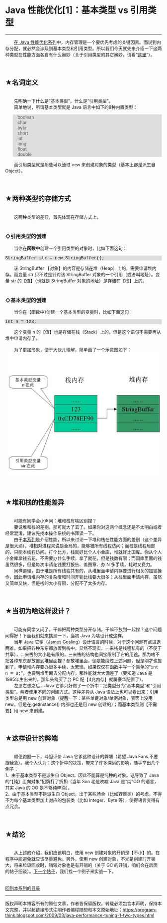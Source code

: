 # Java 性能优化[1]：基本类型 vs 引用类型 

-----

<div class="post-body entry-content">
　　<a href="../../2009/03/java-performance-tuning-0-overview.md">在 Java 性能优化系列</a>中，内存管理是一个要优先考虑的关键因素。而说到内存分配，就必然会涉及到基本类型和引用类型。所以我们今天就先来介绍一下这两种类型在性能方面各自有什么奥妙（关于引用类型的其它奥妙，请看“<a href="../../2009/03/java-reference-types-detail.md">这里</a>”）。<a name="more"></a><br/>
<br/>
<br/>
<h2>★名词定义</h2><br/>
　　先明确一下什么是“基本类型”，什么是“引用类型”。<br/>
　　简单地说，所谓基本类型就是 Java 语言中如下的8种内置类型：<br/>
<blockquote style="background-color:#DDD;">boolean<br/>
char<br/>
byte<br/>
short<br/>
int<br/>
long<br/>
float<br/>
double<br/>
</blockquote>　　而引用类型就是那些可以通过 new 来创建对象的类型（基本上都是派生自 Object）。<br/>
<br/>
<br/>
<h2>★两种类型的存储方式</h2><br/>
　　这两种类型的差异，首先体现在存储方式上。<br/>
<br/>
<h3>◇引用类型的创建</h3>　　当你在<b>函数中</b>创建一个引用类型的对象时，比如下面这句：<br/>
<pre style="background-color:#DDD;font-family:Courier,monospace;">StringBuffer str = new StringBuffer();</pre>　　该 StringBuffer 【对象】的内容是存储在堆（Heap）上的，需要申请堆内存。而变量 str 只不过是针对该 StringBuffer 对象的一个引用（或者叫地址）。变量 str 的【值】（也就是 StringBuffer 对象的地址）是存储在【栈】上的。<br/>
<br/>
<h3>◇基本类型的创建</h3>　　当你在【函数中}创建一个基本类型的变量时，比如下面这句：<br/>
<pre style="background-color:#DDD;font-family:Courier,monospace;">int n = 123;</pre>　　这个变量 n 的【值】也是存储在栈（Stack）上的，但是这个语句不需要再从堆中申请内存了。<br/>
<br/>
　　为了更加形象，便于大伙儿理解，简单画了一个示意图如下：<br/>
<center><img alt="不见图 请翻墙" src="images/IWDtsm7VLuu_uhdh7j8ZsOu4_x5b-5RmX3-GjhPETeu53ojrO2fZEZhQm5xkQGF4g5CtBNL9bXkRp2PJ2l0fsebBfyC4QCvWy1hGYiMkS0zgmtRyAM2xger0UX2c08P9dQu0nPc7"/></center><br/>
<br/>
<h2>★堆和栈的性能差异</h2><br/>
　　可能有同学会小声问：堆和栈有啥区别捏？<br/>
　　要说堆和栈的差别，那可就大了去了。如果你对这两个概念还是不太明白或者经常混淆，建议先找本操作系统的书拜读一下。<br/>
　　由于<a href="../../2009/03/java-performance-tuning-0-overview.md">本系列</a>是介绍性能，所以来讨论一下堆和栈在性能方面的差别（这个差异是很大滴）。堆相对进程来说是全局的，能够被所有线程访问；而栈是线程局部的，只能本线程访问。打个比方，栈就好比个人小金库，堆就好比国库。你从个人小金库拿钱去花，不需要办什么手续，拿了就花，但是钱数有限；而国库里面的钱虽然很多，但是每次申请花钱要打报告、盖图章、办 N 多手续，耗时又费力。<br/>
　　同样道理，由于堆是所有线程共有的，从堆里面申请内存要进行相关的加锁操作，因此申请堆内存的复杂度和时间开销比栈要大很多；从栈里面申请内存，虽然又简单又快，但是栈的大小有限，分配不了太多内存。<br/>
<br/>
<br/>
<h2>★当初为啥这样设计？</h2><br/>
　　可能有同学又问了，干嘛把两种类型分开存储，干嘛不放到一起捏？这个问题问得好！下面我们就来揣测一下，当初 Java 为啥设计成这样。<br/>
　　当年 Java 它爹（<a href="https://en.wikipedia.org/wiki/James_Gosling" rel="nofollow" target="_blank">James Gosling</a>）设计语言的时候，对于这个问题有点进退两难。如果把各种东东都放置到栈中，显然不现实，一来栈是线程私有的（不便于共享），二来栈的大小是有限的，三来栈的结构也间接限制了它的用途。那为啥不把各种东东都放置到堆里面捏？都放堆里面，倒是能绕过上述问题，但是刚才也提到了，申请堆内存要办很多手续，太繁琐。如果仅仅在函数中写一个简单的“<span style="font-family:Courier New;">int n  = 0;</span>”，也要到堆里面去分配内存，那性能就大大滴差了（要知道 Java 是1995年生出来的，那年头俺买了台 PC 配【4兆内存】就属豪华配置了）。<br/>
　　左思右想之后，Java 它爹只好做了一个折中：把类型分为“基本类型”和“引用类型”，两者使用不同的创建方式。这种差异从 Java 语法上也可以看出来：引用类型总是用 new 创建对象（提醒一下：某些单键对象/单例对象，表面上没用 new，但是在 getInstance() 内部也还是用 new 创建的）；而基本类型则【不需要】用 new 来创建。<br/>
<br/>
<br/>
<h2>★这样设计的弊端</h2><br/>
　　顺便跑题一下，斗胆评价 Java 它爹这种设计的弊端（希望 Java Fans 不要跟我急）。我个人认为：这个折中的决策，带来了许多深远的影响，随手举出几个例子：<br/>
1、由于基本类型不是派生自 Object，因此不能算是纯种的对象。这导致了 Java 的“【纯】面向对象”招牌打了折扣（当年 Sun 老是吹嘘 Java 是“纯”OO 的语言，其实 Java 的 OO 是不够纯粹滴）。<br/>
2、由于基本类型不是派生自 Object，出于某些场合（比如容器类）的考虑，不得不为每个基本类型加上对应的包装类（比如 Integer、Byte 等），使得语言变得有点冗余。<br/>
<br/>
<br/>
<h2>★结论</h2><br/>
　　从上述的介绍，我们应该明白，使用 new 创建对象的开销是【不小】的。在程序中能避免就应该尽量避免。另外，使用 new 创建对象，不光是创建时开销大，将来垃圾回收时，销毁对象也是有开销的（关于 GC 的开销，咱们会在后面的帖子细谈）。<a href="../../2009/03/java-performance-tuning-2-string.md">下一个帖子</a>，我们找一个例子来实战一下。<br/>
<br/>
<br/>
<a href="../../2009/03/java-performance-tuning-0-overview.md#index">回到本系列的目录</a>
</div>


------------------------------------------------

版权声明本博客所有的原创文章，作者皆保留版权。转载必须包含本声明，保持本文完整，并以超链接形式注明作者编程随想和本文原始地址：https://program-think.blogspot.com/2009/03/java-performance-tuning-1-two-types.html
